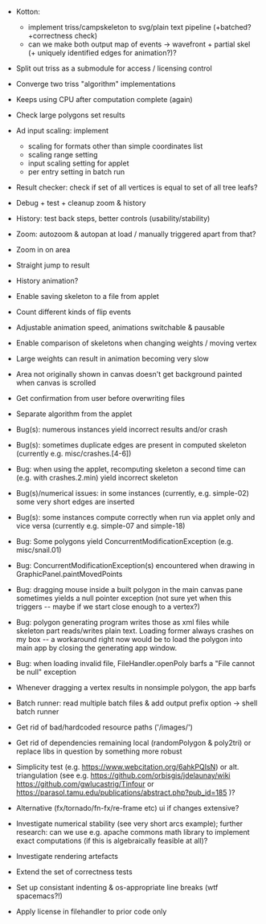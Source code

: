 * Kotton:

  - implement triss/campskeleton to svg/plain text pipeline (+batched? +correctness check)
  - can we make both output map of events -> wavefront + partial skel (+ uniquely identified edges for animation?)?

* Split out triss as a submodule for access / licensing control

* Converge two triss "algorithm" implementations

* Keeps using CPU after computation complete (again)

* Check large polygons set results

* Ad input scaling: implement
    - scaling for formats other than simple coordinates list
    - scaling range setting
    - input scaling setting for applet
    - per entry setting in batch run

* Result checker: check if set of all vertices is equal to set of all tree leafs?

* Debug + test + cleanup zoom & history

* History: test back steps, better controls (usability/stability)

* Zoom: autozoom & autopan at load / manually triggered apart from that?

* Zoom in on area

* Straight jump to result

* History animation?

* Enable saving skeleton to a file from applet

* Count different kinds of flip events

* Adjustable animation speed, animations switchable & pausable

* Enable comparison of skeletons when changing weights / moving vertex

* Large weights can result in animation becoming very slow

* Area not originally shown in canvas doesn't get background painted when canvas is scrolled

* Get confirmation from user before overwriting files

* Separate algorithm from the applet

* Bug(s): numerous instances yield incorrect results and/or crash

* Bug(s): sometimes duplicate edges are present in computed skeleton
  (currently e.g. misc/crashes.[4-6])

* Bug: when using the applet, recomputing skeleton a second time can (e.g. with
  crashes.2.min) yield incorrect skeleton

* Bug(s)/numerical issues: in some instances (currently, e.g. simple-02)
  some very short edges are inserted

* Bug(s): some instances compute correctly when run via applet only and vice versa
  (currently e.g. simple-07 and simple-18)

* Bug: Some polygons yield ConcurrentModificationException (e.g. misc/snail.01)

* Bug: ConcurrentModificationException(s) encountered when drawing in GraphicPanel.paintMovedPoints

* Bug: dragging mouse inside a built polygon in the main canvas pane sometimes
  yields a null pointer exception (not sure yet when this triggers -- maybe if
  we start close enough to a vertex?)

* Bug: polygon generating program writes those as xml files while skeleton part
  reads/writes plain text.  Loading former always crashes on my box -- a
  workaround right now would be to load the polygon into main app by closing
  the generating app window.

* Bug: when loading invalid file, FileHandler.openPoly barfs a "File cannot be null" exception

* Whenever dragging a vertex results in nonsimple polygon, the app barfs

* Batch runner: read multiple batch files & add output prefix option -> shell batch runner

* Get rid of bad/hardcoded resource paths ('/images/')

* Get rid of dependencies remaining local (randomPolygon & poly2tri)
  or replace libs in question by something more robust

* Simplicity test (e.g. https://www.webcitation.org/6ahkPQIsN) or
  alt. triangulation (see e.g.
      https://github.com/orbisgis/jdelaunay/wiki
      https://github.com/gwlucastrig/Tinfour
   or https://parasol.tamu.edu/publications/abstract.php?pub_id=185
  )?

* Alternative (fx/tornado/fn-fx/re-frame etc) ui if changes extensive?

* Investigate numerical stability (see very short arcs example); further
  research: can we use e.g. apache commons math library to implement exact
  computations (if this is algebraically feasible at all)?

* Investigate rendering artefacts

* Extend the set of correctness tests

* Set up consistant indenting & os-appropriate line breaks (wtf spacemacs?!)

* Apply license in filehandler to prior code only

